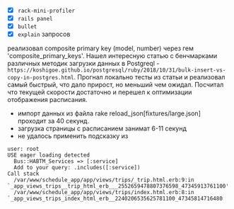 - [X] `rack-mini-profiler`
- [X] `rails panel`
- [X] `bullet`
- [X] `explain` запросов

реализовал composite primary key (model, number) через гем 'composite_primary_keys'. Нашел интересную статью с бенчмарками различных методик загрузки данных в Postgreql - 
`https://koshigoe.github.io/postgresql/ruby/2018/10/31/bulk-insert-vs-copy-in-postgres.html`. Прогнал локально тесты из статьи и реализовал самый быстрый, что дало прирост, но меньший чем ожидал. Посчитал что текущей скорости достаточно и перешел к оптимизации отображения расписания.
- импорт данных из файла rake reload_json[fixtures/large.json] проходит за 40 секунд. 
- загрузка страницы с расписанием занимат 6-11 секунд
- не удалось применить подсказку из
````
user: root
USE eager loading detected
  Bus::HABTM_Services => [:service]
  Add to your query: .includes([:service])
Call stack
  /var/www/schedule_app/app/views/trips/_trip.html.erb:9:in `_app_views_trips__trip_html_erb___2552659478807376598_47345913761100'
  /var/www/schedule_app/app/views/trips/index.html.erb:8:in `_app_views_trips_index_html_erb__2240206535625781100_47345814716480
  ````
